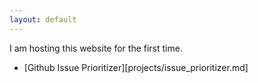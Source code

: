 ```yaml
---
layout: default
---
```


I am hosting this website for the first time.

- [Github Issue Prioritizer][projects/issue_prioritizer.md]